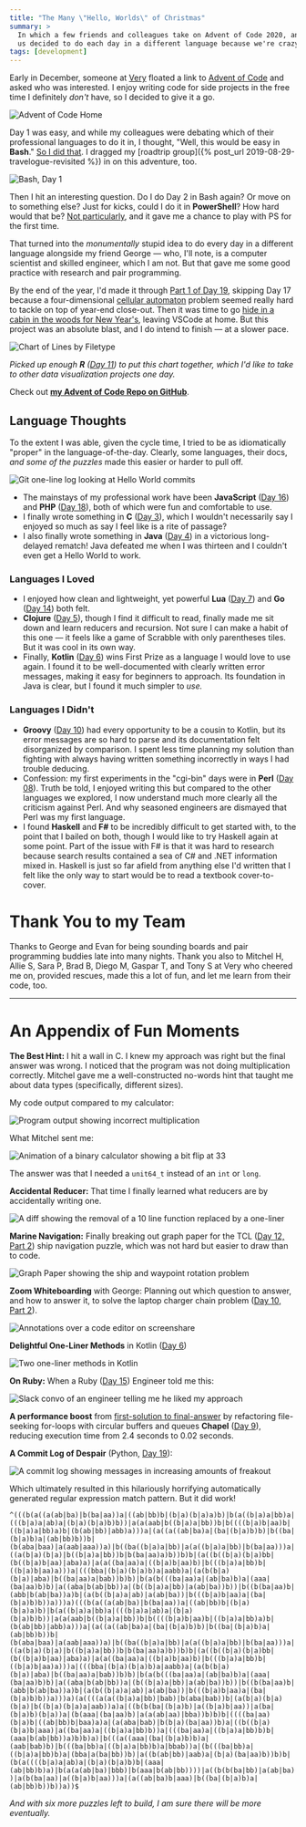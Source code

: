 ```yaml
---
title: "The Many \"Hello, Worlds\" of Christmas"
summary: >
  In which a few friends and colleagues take on Advent of Code 2020, and two of
  us decided to do each day in a different language because we're crazy.
tags: [development]
---
```


Early in December, someone at [Very](https://www.verypossible.com/) floated a
link to [Advent of Code](https://adventofcode.com/) and asked who was
interested. I enjoy writing code for side projects in the free time I definitely
_don't_ have, so I decided to give it a go.

![Advent of Code Home](/assets/blog/advent-of-code-2020/aoc.png)

Day 1 was easy, and while my colleagues were debating which of their
professional languages to do it in, I thought, "Well, this would be easy in
**Bash**." [So I did that](https://github.com/tsmith512/advent_code/blob/trunk/2020/01/expense_report.sh).
I dragged my [roadtrip group]({% post_url 2019-08-29-travelogue-revisited %})
in on this adventure, too.

![Bash, Day 1](/assets/blog/advent-of-code-2020/bash.png)

Then I hit an interesting question. Do I do Day 2 in Bash again? Or move on to
something else? Just for kicks, could I do it in **PowerShell**? How hard would
that be? [Not particularly](https://github.com/tsmith512/advent_code/blob/trunk/2020/02/password_validator.ps1),
and it gave me a chance to play with PS for the first time.

That turned into the _monumentally_ stupid idea to do every day in a different
language alongside my friend George — who, I'll note, is a computer scientist
and skilled engineer, which I am not. But that gave me some good practice with
research and pair programming.

By the end of the year, I'd made it through
[Part 1 of Day 19](https://github.com/tsmith512/advent_code/blob/bf7ba06dfe55a8dc4977f76a702192b94b197e76/2020/19/message_decoder.py),
skipping Day 17 because a four-dimensional [cellular automaton](https://en.wikipedia.org/wiki/Cellular_automaton)
problem seemed really hard to tackle on top of year-end close-out. Then it was
time to go [hide in a cabin in the woods for New Year's](https://tsmithphotos.com/quaranteam-new-year),
leaving VSCode at home. But this project was an absolute blast, and I do intend
to finish — at a slower pace.

![Chart of Lines by Filetype](/assets/blog/advent-of-code-2020/lines.png)

_Picked up enough **R** ([Day 11](https://github.com/tsmith512/advent_code/blob/trunk/2020/11/seatshuffling.r))
to put this chart together, which I'd like to take to other data visualization projects one day._

Check out **[my Advent of Code Repo on GitHub](https://github.com/tsmith512/advent_code/)**.

## Language Thoughts

To the extent I was able, given the cycle time, I tried to be as idiomatically
"proper" in the language-of-the-day. Clearly, some languages, their docs,
_and some of the puzzles_ made this easier or harder to pull off.

![Git one-line log looking at Hello World commits](/assets/blog/advent-of-code-2020/hello-log.png)

- The mainstays of my professional work have been **JavaScript**
  ([Day 16](https://github.com/tsmith512/advent_code/tree/trunk/2020/16)) and
  **PHP** ([Day 18](https://github.com/tsmith512/advent_code/blob/trunk/2020/18/homework.php)),
  both of which were fun and comfortable to use.
- I finally wrote something in **C**
  ([Day 3](https://github.com/tsmith512/advent_code/blob/trunk/2020/03/avoid_trees.c)),
  which I wouldn't necessarily say I enjoyed so much as say I feel like is a
  rite of passage?
- I also finally wrote something in **Java**
  ([Day 4](https://github.com/tsmith512/advent_code/blob/trunk/2020/04/PassportScanner.java))
  in a victorious long-delayed rematch! Java defeated me when I was thirteen and
  I couldn't even get a Hello World to work.

### Languages I Loved

- I enjoyed how clean and lightweight, yet powerful **Lua**
  ([Day 7](https://github.com/tsmith512/advent_code/tree/trunk/2020/07)) and
  **Go** ([Day 14](https://github.com/tsmith512/advent_code/tree/trunk/2020/14))
  both felt.
- **Clojure** ([Day 5](https://github.com/tsmith512/advent_code/blob/trunk/2020/05/pass_parser.clj)),
  though I find it difficult to read, finally made me sit down and learn
  reducers and recursion. Not sure I can make a habit of this one — it feels
  like a game of Scrabble with only parentheses tiles. But it was cool in its
  own way.
- Finally, **Kotlin** ([Day 6](https://github.com/tsmith512/advent_code/blob/trunk/2020/06/CustomsPrep.kt))
  wins First Prize as a language I would love to use again. I found it to be
  well-documented with clearly written error messages, making it easy for
  beginners to approach. Its foundation in Java is clear, but I found it much
  simpler to _use._

### Languages I Didn't

- **Groovy** ([Day 10](https://github.com/tsmith512/advent_code/blob/trunk/2020/10/ChargerConundrum.groovy))
  had every opportunity to be a cousin to Kotlin, but its error messages are so
  hard to parse and its documentation felt disorganized by comparison. I spent
  less time planning my solution than fighting with always having written
  something incorrectly in ways I had trouble deducing.
- Confession: my first experiments in the "cgi-bin" days were in **Perl**
  ([Day 08](https://github.com/tsmith512/advent_code/blob/trunk/2020/08/videogame.pl)).
  Truth be told, I enjoyed writing this but compared to the other languages we
  explored, I now understand much more clearly all the criticism against Perl.
  And why seasoned engineers are dismayed that Perl was my first language.
- I found **Haskell** and **F#** to be incredibly difficult to get started with,
  to the point that I bailed on both, though I would like to try Haskell again
  at some point. Part of the issue with F# is that it was hard to research
  because search results contained a sea of C# and .NET information mixed in.
  Haskell is just so far afield from anything else I'd written that I felt like
  the only way to start would be to read a textbook cover-to-cover.

# Thank You to my Team

Thanks to George and Evan for being sounding boards and pair programming buddies
late into many nights. Thank you also to Mitchel H, Allie S, Sara P, Brad B,
Diego M, Gaspar T, and Tony S at Very who cheered me on, provided rescues, made
this a lot of fun, and let me learn from their code, too.

--------------------------------------------------------------------------------

# An Appendix of Fun Moments

**The Best Hint:** I hit a wall in C. I knew my approach was right but the final
answer was wrong. I noticed that the program was not doing multiplication
correctly. Mitchel gave me a well-constructed no-words hint that taught me about
data types (specifically, different sizes).

My code output compared to my calculator:

![Program output showing incorrect multiplication](/assets/blog/advent-of-code-2020/bad-math.png)

What Mitchel sent me:

![Animation of a binary calculator showing a bit flip at 33](/assets/blog/advent-of-code-2020/hint.gif)

The answer was that I needed a `unit64_t` instead of an `int` or `long`.

**Accidental Reducer:** That time I finally learned what reducers are by
accidentally writing one.

![A diff showing the removal of a 10 line function replaced by a one-liner](/assets/blog/advent-of-code-2020/diff-reduce.png)

**Marine Navigation:** Finally breaking out graph paper for the TCL
([Day 12, Part 2](https://github.com/tsmith512/advent_code/blob/trunk/2020/12/navigate_two.tcl#L46-L70))
ship navigation puzzle, which was not hard but easier to draw than to code.

![Graph Paper showing the ship and waypoint rotation problem](/assets/blog/advent-of-code-2020/graph.jpg)

**Zoom Whiteboarding** with George: Planning out which question to answer, and
how to answer it, to solve the laptop charger chain problem
([Day 10, Part 2](https://github.com/tsmith512/advent_code/blob/trunk/2020/10/ChargerConundrum.groovy)).

![Annotations over a code editor on screenshare](/assets/blog/advent-of-code-2020/whiteboarding.png)

**Delightful One-Liner Methods** in Kotlin ([Day 6](https://github.com/tsmith512/advent_code/blob/trunk/2020/06/CustomsPrep.kt))

![Two one-liner methods in Kotlin](/assets/blog/advent-of-code-2020/kotlin-snippet.png)

**On Ruby:** When a Ruby ([Day 15](https://github.com/tsmith512/advent_code/tree/trunk/2020/15)) Engineer told me this:

![Slack convo of an engineer telling me he liked my approach](/assets/blog/advent-of-code-2020/ruby-slack.png)

**A performance boost** from
[first-solution to final-answer](https://github.com/tsmith512/advent_code/commit/83a86485243bcbf5c0a34ba178cd37b7f24f018e)
by refactoring file-seeking for-loops with circular buffers and queues **Chapel**
([Day 9](https://github.com/tsmith512/advent_code/blob/trunk/2020/09/encoding_error.chpl)),
reducing execution time from 2.4 seconds to 0.02 seconds.


**A Commit Log of Despair** (Python, [Day 19](https://github.com/tsmith512/advent_code/tree/trunk/2020/19)):

![A commit log showing messages in increasing amounts of freakout](/assets/blog/advent-of-code-2020/commit-log-of-doom.png)

Which ultimately resulted in this hilariously horrifying automatically generated
regular expression match pattern. But it did work!

`^(((b(a((a(ab|ba)|b(ba|aa))a|((ab|bb)b|(b|a)(b|a)a)b)|b(a((b|a)a|bb)a|(((b|a)a|ab)a|(b|a)(b|a)b)b))|a(a(aab|b((b|a)a|bb))b|b((((b|a)b|aa)b|((b|a)a|bb)a)b|(b(ab|bb)|abb)a)))a|(a((a((ab|ba)a|(ba|(b|a)b)b)|b((ba|(b|a)b)a|(ab|bb)b))b|(b(aba|baa)|a(aab|aaa))a)|b((ba((b|a)a|bb)|a(a((b|a)a|bb)|b(ba|aa)))a|((a(b|a)(b|a)|b((b|a)a|bb))b|b(ba|aa)a)b))b)b|(a((b((b|a)(b|a)bb|(b((b|a)b|aa)|aba)a)|a(a((ba|aa)a|((b|a)b|aa)b)|b(((b|a)a|bb)b|((b|a)b|aa)a)))a|(((bba|(b|a)(b|a)b)a|aabb)a|(a(b(b|a)(b|a)|aba)|b((ba|aa)a|bab))b)b)|b(a(b(((ba|aa)a|(ab|ba)b)a|(aaa|(ba|aa)b)b)|a((aba|b(ab|bb))a|(b((b|a)a|bb)|a(ab|ba))b))|b((b(ba|aa)b|(abb|b(ab|ba))a)b|(a(b((b|a)a|ab)|a(ab|ba))|b(((b|a)b|aa)a|(ba|(b|a)b)b))a)))a)(((b(a((a(ab|ba)|b(ba|aa))a|((ab|bb)b|(b|a)(b|a)a)b)|b(a((b|a)a|bb)a|(((b|a)a|ab)a|(b|a)(b|a)b)b))|a(a(aab|b((b|a)a|bb))b|b((((b|a)b|aa)b|((b|a)a|bb)a)b|(b(ab|bb)|abb)a)))a|(a((a((ab|ba)a|(ba|(b|a)b)b)|b((ba|(b|a)b)a|(ab|bb)b))b|(b(aba|baa)|a(aab|aaa))a)|b((ba((b|a)a|bb)|a(a((b|a)a|bb)|b(ba|aa)))a|((a(b|a)(b|a)|b((b|a)a|bb))b|b(ba|aa)a)b))b)b|(a((b((b|a)(b|a)bb|(b((b|a)b|aa)|aba)a)|a(a((ba|aa)a|((b|a)b|aa)b)|b(((b|a)a|bb)b|((b|a)b|aa)a)))a|(((bba|(b|a)(b|a)b)a|aabb)a|(a(b(b|a)(b|a)|aba)|b((ba|aa)a|bab))b)b)|b(a(b(((ba|aa)a|(ab|ba)b)a|(aaa|(ba|aa)b)b)|a((aba|b(ab|bb))a|(b((b|a)a|bb)|a(ab|ba))b))|b((b(ba|aa)b|(abb|b(ab|ba))a)b|(a(b((b|a)a|ab)|a(ab|ba))|b(((b|a)b|aa)a|(ba|(b|a)b)b))a)))a)(a((((a(a((b|a)a|bb)|bab)|b(aba|bab))b|(a(b|a)(b|a)(b|a)|b((b|a)(b|a)a|aab))a)a|((b(b(ba|(b|a)b)|a((b|a)b|aa))|a(ba|(b|a)b)(b|a))a|(b(aaa|(ba|aa)b)|a(a(ab|aa)|bba))b)b)b|((((ba|aa)(b|a)b|((ab|bb)b|baa)a)a|(a(aba|bab)|b(b|a)(ba|aa))b)a|((b((b|a)(b|a)b|aaa)|a((ba|aa)a|((b|a)a|bb)b))a|(((ba|aa)a|((b|a)a|bb)b)b|(aaa|b(ab|bb))a)b)b)a)|b(((a((aaa|(ba|(b|a)b)b)a|(aab|bab)b)|b(((ba|bb)a|((b|a)a|bb)b)a|bbab))a|(b(((ba|bb)a|((b|a)a|bb)b)a|(bba|a(ba|bb))b)|a((b(ab|bb)|aab)a|(b|a)(ba|aa)b))b)b|(b(a((((b|a)a|ab)a|(b|a)(b|a)b)b|(aaa|(ab|bb)b)a)|b(a(a(ab|ba)|bbb)|b(aaa|b(ab|bb))))|a((b(b(ba|bb)|a(ab|ba))|a(b(ba|aa)|a((b|a)b|aa)))a|(a((ab|ba)b|aaa)|b((ba|(b|a)b)a|(ab|bb)b))b))a))$`

*And with six more puzzles left to build, I am sure there will be more eventually.*
